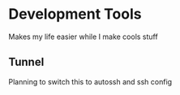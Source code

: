 # Development Tools

Makes my life easier while I make cools stuff

## Tunnel

Planning to switch this to autossh and ssh config
